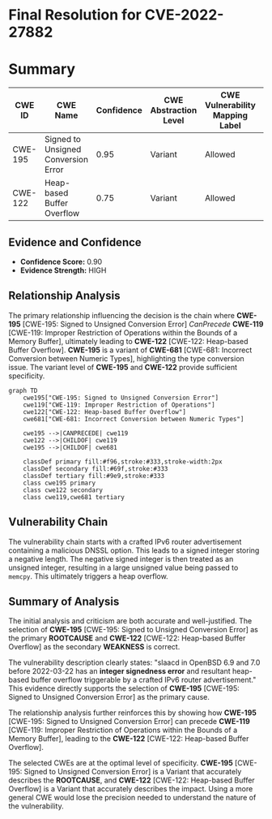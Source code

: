 # Final Resolution for CVE-2022-27882

# Summary
| CWE ID | CWE Name | Confidence | CWE Abstraction Level | CWE Vulnerability Mapping Label | CWE-Vulnerability Mapping Notes |
|---|---|---|---|---|---|
| CWE-195 | Signed to Unsigned Conversion Error | 0.95 | Variant | Allowed | Primary CWE |
| CWE-122 | Heap-based Buffer Overflow | 0.75 | Variant | Allowed | Secondary Candidate |

## Evidence and Confidence

*   **Confidence Score:** 0.90
*   **Evidence Strength:** HIGH

## Relationship Analysis
The primary relationship influencing the decision is the chain where **CWE-195** [CWE-195: Signed to Unsigned Conversion Error] *CanPrecede* **CWE-119** [CWE-119: Improper Restriction of Operations within the Bounds of a Memory Buffer], ultimately leading to **CWE-122** [CWE-122: Heap-based Buffer Overflow]. **CWE-195** is a variant of **CWE-681** [CWE-681: Incorrect Conversion between Numeric Types], highlighting the type conversion issue. The variant level of **CWE-195** and **CWE-122** provide sufficient specificity.

```mermaid
graph TD
    cwe195["CWE-195: Signed to Unsigned Conversion Error"]
    cwe119["CWE-119: Improper Restriction of Operations"]
    cwe122["CWE-122: Heap-based Buffer Overflow"]
    cwe681["CWE-681: Incorrect Conversion between Numeric Types"]
    
    cwe195 -->|CANPRECEDE| cwe119
    cwe122 -->|CHILDOF| cwe119
    cwe195 -->|CHILDOF| cwe681
    
    classDef primary fill:#f96,stroke:#333,stroke-width:2px
    classDef secondary fill:#69f,stroke:#333
    classDef tertiary fill:#9e9,stroke:#333
    class cwe195 primary
    class cwe122 secondary
    class cwe119,cwe681 tertiary
```

## Vulnerability Chain
The vulnerability chain starts with a crafted IPv6 router advertisement containing a malicious DNSSL option. This leads to a signed integer storing a negative length. The negative signed integer is then treated as an unsigned integer, resulting in a large unsigned value being passed to `memcpy`. This ultimately triggers a heap overflow.

## Summary of Analysis
The initial analysis and criticism are both accurate and well-justified. The selection of **CWE-195** [CWE-195: Signed to Unsigned Conversion Error] as the primary **ROOTCAUSE** and **CWE-122** [CWE-122: Heap-based Buffer Overflow] as the secondary **WEAKNESS** is correct.

The vulnerability description clearly states: "slaacd in OpenBSD 6.9 and 7.0 before 2022-03-22 has an **integer signedness error** and resultant heap-based buffer overflow triggerable by a crafted IPv6 router advertisement." This evidence directly supports the selection of **CWE-195** [CWE-195: Signed to Unsigned Conversion Error] as the primary cause.

The relationship analysis further reinforces this by showing how **CWE-195** [CWE-195: Signed to Unsigned Conversion Error] can precede **CWE-119** [CWE-119: Improper Restriction of Operations within the Bounds of a Memory Buffer], leading to the **CWE-122** [CWE-122: Heap-based Buffer Overflow].

The selected CWEs are at the optimal level of specificity. **CWE-195** [CWE-195: Signed to Unsigned Conversion Error] is a Variant that accurately describes the **ROOTCAUSE**, and **CWE-122** [CWE-122: Heap-based Buffer Overflow] is a Variant that accurately describes the impact. Using a more general CWE would lose the precision needed to understand the nature of the vulnerability.